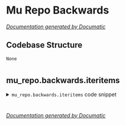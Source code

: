 # Mu Repo Backwards

[_Documentation generated by Documatic_](https://www.documatic.com)

<!---Documatic-section-Codebase Structure-start--->
## Codebase Structure

<!---Documatic-block-system_architecture-start--->
```mermaid
None
```
<!---Documatic-block-system_architecture-end--->

# #
<!---Documatic-section-Codebase Structure-end--->

<!---Documatic-section-mu_repo.backwards.iteritems-start--->
## mu_repo.backwards.iteritems

<!---Documatic-section-iteritems-start--->
<!---Documatic-block-mu_repo.backwards.iteritems-start--->
<details>
	<summary><code>mu_repo.backwards.iteritems</code> code snippet</summary>

```python
def iteritems(d):
    return d.items()
```
</details>
<!---Documatic-block-mu_repo.backwards.iteritems-end--->
<!---Documatic-section-iteritems-end--->

# #
<!---Documatic-section-mu_repo.backwards.iteritems-end--->

[_Documentation generated by Documatic_](https://www.documatic.com)